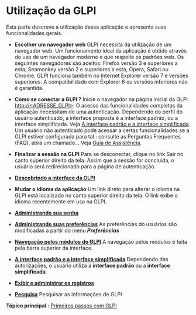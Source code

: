 Utilização da GLPI
=============

Esta parte descreve a utilização dessa aplicação e apresenta suas funcionalidades gerais.

-   **Escolher um navegador web**
    GLPI necessita da utilização de um navegador web.
    Um funcionamento ideal da aplicação é obtido através do uso de um navegador moderno e que respeite os padrões web. Os seguintes navegadores são aceitos: Firefox versão 3 e superiores a esta, Seamonkey versão 2 e superiores a esta, Opera, Safari ou Chrome. GLPI funciona também no Internet Explorer versão 7 e versões superiores. A compatibilidade com Explorer 6 ou versões inferiores não é garantida.


-   **Como se conectar a GLPI ?**
    Inicie o navegador na página inicial da GLPI [http://<ADRESSE\_GLPI\>](http://<ADRESSE_GLPI>). O acesso das funcionalidades completas da aplicação necessitam de uma autenticação. Dependendo do perfil do usuário autenticado, a interface proposta é a interface padrão, ou a interface simplificada. Veja [A interface padrão e a interface simplificada](index.php?pt/02_Primeiros_passos_com_GLPI/03_Utilizacao_GLPI/06_Interface_padrao_e_interface_simplificada.md "Dependendo das autorizações que o usuário utilize a interface padrão ou a interface simplificada é indicada.").
Um usuário não autenticado pode acessar a certas funcionalidades se a GLPI estiver configurada para tal : consulte as Perguntas Frequentes (FAQ), abra um chamado... Veja [Guia de Assistência](index.php?pt/04_Modulo_Assistencia/01_Modulo_Assistencia.md "Esse guia possibilita configurar o suporte da GLPI.").


-   **Finalizar a sessão na GLPI**
    Para se desconectar, clique no link Sair no canto superior direito da tela. Assim que a sessão for concluída, o usuário será redirecionado para a página de autenticação.


-   **[Descobrindo a interface da GLPI](index.php?pt/02_Primeiros_passos_com_GLPI/03_Utilizacao_GLPI/02_Descobrindo_a_interface_da_GLPI.md)**


-   **Mudar o idioma da aplicação**
    Um link direto para alterar o idioma na GLPI está localizado no canto superior direito da tela.
    O link exibe o idioma recentemente em uso na GLPI.


-   **[	Administrando sua senha](index.php?pt/02_Primeiros_passos_com_GLPI/03_Utilizacao_GLPI/03_Administrando_sua_senha.md)**
 

-   **[Administrando suas preferências](index.php?pt/02_Primeiros_passos_com_GLPI/03_Utilizacao_GLPI/04_Administrando_suas_preferencias)**
     As preferências do usuários são modificadas a partir do menu ***Preferências***


-   **[Navegação pelos módulos do GLPI](index.php?pt/02_Primeiros_passos_com_GLPI/03_Utilizacao_GLPI/05_Navigacao_pelos_modulos_da_GLPI.md)**
     A navegação pelos módulos é feita pela barra superior da interface.


-   **[A interface padrão e a interface simplificada](index.php?pt/02_Primeiros_passos_com_GLPI/03_Utilizacao_GLPI/06_Interface_padrao_e_interface_simplificada.md)**
     Dependendo das autorizações, o usuário utiliza a **interface padrão** ou a **interface simplificada**.

-   **[Exibir e administrar os registros](index.php?pt/02_Primeiros_passos_com_GLPI/03_Utilizacao_GLPI/07_Exibir_os_registros.md)**

-   **[Pesquisa](index.php?pt/02_Primeiros_passos_com_GLPI/03_Utilizacao_GLPI/08_Pesquisa.md)**
     Pesquisar as informações de GLPI

**Tópico principal :** [Primeiros passos com GLPI](index.php?pt/02_Primeiros_passos_com_GLPI/01_Primeiros_passos_com_GLPI.md)
